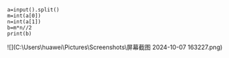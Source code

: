 ```
a=input().split()
m=int(a[0])
n=int(a[1])
b=m*n//2
print(b)
```

![](C:\Users\huawei\Pictures\Screenshots\屏幕截图 2024-10-07 163227.png)

